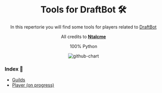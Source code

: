 <h1 align="center">Tools for DraftBot 🛠️</h1>
<div align="center">
  <p>In this repertorie you will find some tools for players related to <a href="https://github.com/DraftBot-A-Discord-Adventure/DraftBot">DraftBot</a></p>
  <p>All credits to <b><a href="https://github.com/Ntalcme">Ntalcme</a></b></p>
</div>

<div align="center">
  <div>
    <p>100% Python</p>
    <img alt="github-chart" src="https://skillicons.dev/icons?i=discord,py">
  </div>
</div>

<h3 align="left">Index 📖</h3>
<ul>
  <li><a href="https://github.com/Ntalcme/DraftBotUtils/blob/main/guild.py">Guilds</li>
  <li>Player (on progress)</li>
</ul>
